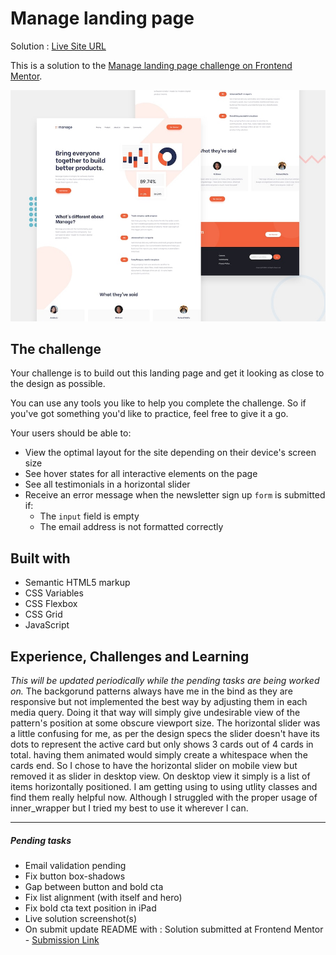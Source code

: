 # Manage landing page

Solution : [Live Site URL](https://frontend-mentor-challenges-ecru.vercel.app/manage-landing-page)

This is a solution to the [Manage landing page challenge on Frontend Mentor](https://www.frontendmentor.io/challenges/manage-landing-page-SLXqC6P5).

![Design preview for the Manage landing page coding challenge](./design/desktop-preview.jpg)

## The challenge

Your challenge is to build out this landing page and get it looking as close to the design as possible.

You can use any tools you like to help you complete the challenge. So if you've got something you'd like to practice, feel free to give it a go.

Your users should be able to:

- View the optimal layout for the site depending on their device's screen size
- See hover states for all interactive elements on the page
- See all testimonials in a horizontal slider
- Receive an error message when the newsletter sign up `form` is submitted if:
  - The `input` field is empty
  - The email address is not formatted correctly

## Built with

- Semantic HTML5 markup
- CSS Variables
- CSS Flexbox
- CSS Grid
- JavaScript

## Experience, Challenges and Learning

_This will be updated periodically while the pending tasks are being worked on._
The backgorund patterns always have me in the bind as they are responsive but not implemented the best way by adjusting them in each media query. Doing it that way will simply give undesirable view of the pattern's position at some obscure viewport size.
The horizontal slider was a little confusing for me, as per the design specs the slider doesn't have its dots to represent the active card but only shows 3 cards out of 4 cards in total. having them animated would simply create a whitespace when the cards end. So I chose to have the horizontal slider on mobile view but removed it as slider in desktop view. On desktop view it simply is a list of items horizontally positioned.
I am getting using to using utlity classes and find them really helpful now. Although I struggled with the proper usage of inner_wrapper but I tried my best to use it wherever I can.

---

##### Pending tasks

- Email validation pending
- Fix button box-shadows
- Gap between button and bold cta
- Fix list alignment (with itself and hero)
- Fix bold cta text position in iPad
- Live solution screenshot(s)
- On submit update README with : Solution submitted at Frontend Mentor - [Submission Link]()
